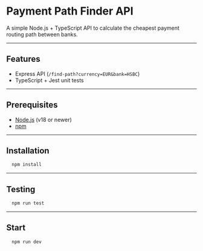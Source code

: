 # Payment Path Finder API

A simple Node.js + TypeScript API to calculate the cheapest payment routing path between banks.

---

## Features

- Express API (`/find-path?currency=EUR&bank=HSBC`)
- TypeScript + Jest unit tests

---

## Prerequisites

- [Node.js](https://nodejs.org/) (v18 or newer)
- [npm](https://www.npmjs.com/)

---

## Installation

```bash
  npm install
```

---

## Testing

```bash
  npm run test
```

---

## Start

```bash
  npm run dev
```
